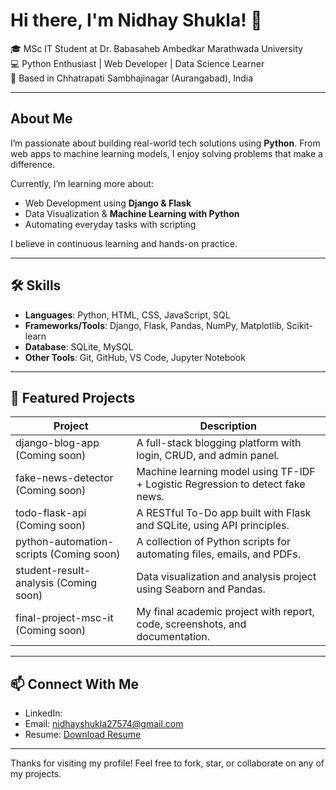 # Hi there, I'm Nidhay Shukla! 👋

🎓 MSc IT Student at Dr. Babasaheb Ambedkar Marathwada University  
💻 Python Enthusiast | Web Developer | Data Science Learner  
📍 Based in Chhatrapati Sambhajinagar (Aurangabad), India

---

## About Me

I’m passionate about building real-world tech solutions using **Python**. From web apps to machine learning models, I enjoy solving problems that make a difference.

Currently, I’m learning more about:
- Web Development using **Django & Flask**
- Data Visualization & **Machine Learning with Python**
- Automating everyday tasks with scripting

I believe in continuous learning and hands-on practice.

---

## 🛠️ Skills

- **Languages**: Python, HTML, CSS, JavaScript, SQL
- **Frameworks/Tools**: Django, Flask, Pandas, NumPy, Matplotlib, Scikit-learn
- **Database**: SQLite, MySQL
- **Other Tools**: Git, GitHub, VS Code, Jupyter Notebook

---

## 📂 Featured Projects

| Project | Description |
|--------|-------------|
| django-blog-app (Coming soon) | A full-stack blogging platform with login, CRUD, and admin panel. |
| fake-news-detector (Coming soon) | Machine learning model using TF-IDF + Logistic Regression to detect fake news. |
| todo-flask-api (Coming soon) | A RESTful To-Do app built with Flask and SQLite, using API principles. |
| python-automation-scripts (Coming soon) | A collection of Python scripts for automating files, emails, and PDFs. |
| student-result-analysis (Coming soon) | Data visualization and analysis project using Seaborn and Pandas. |
| final-project-msc-it (Coming soon) | My final academic project with report, code, screenshots, and documentation. |

---

## 📫 Connect With Me

- LinkedIn: 
- Email: nidhayshukla27574@gmail.com
- Resume: [Download Resume](https://link-to-your-resume)

---

Thanks for visiting my profile! Feel free to fork, star, or collaborate on any of my projects.
